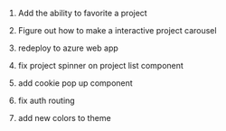 1. Add the ability to favorite a project

2. Figure out how to make a interactive project carousel 

3. redeploy to azure web app

4. fix project spinner on project list component

5. add cookie pop up component

6. fix auth routing 

8. add new colors to theme









